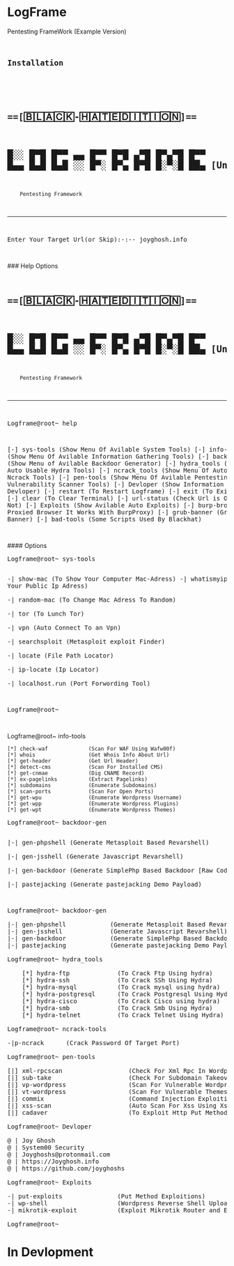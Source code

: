 # LogFrame
Pentesting FrameWork (Example Version)
<code>
## Installation

  </code>
<pre>

==[🄱🄻🄰🄲🄺-🄷🄰🅃🄴🄳🄸🅃🄸🄾🄽]==
------------------------------------------
█░░ █▀█ █▀▀ ▄▄ █▀▀ █▀█ ▄▀█ █▀▄▀█ █▀▀
█▄▄ █▄█ █▄█ ░░ █▀░ █▀▄ █▀█ █░▀░█ ██▄   [Unreleased]
------------------------------------------
        Pentesting Framework
------------------------------------------
    
Enter Your Target Url(or Skip):-:-- joyghosh.info

</pre>
### Help Options
<pre>

==[🄱🄻🄰🄲🄺-🄷🄰🅃🄴🄳🄸🅃🄸🄾🄽]==
------------------------------------------
█░░ █▀█ █▀▀ ▄▄ █▀▀ █▀█ ▄▀█ █▀▄▀█ █▀▀
█▄▄ █▄█ █▄█ ░░ █▀░ █▀▄ █▀█ █░▀░█ ██▄   [Unreleased]
------------------------------------------
        Pentesting Framework
------------------------------------------
    
Logframe@root~ help

[-] sys-tools             (Show Menu Of Avilable System Tools)
[-] info-tools            (Show Menu Of Avilable Information Gathering Tools)
[-] backdoor-gen          (Show Menu of Avilable Backdoor Generator)
[-] hydra_tools           (Show Menu Of Auto Usable Hydra Tools)
[-] ncrack_tools          (Show Menu Of Auto Usable Ncrack Tools)
[-] pen-tools             (Show Menu Of Avilable Pentesting and Vulnerability Scanner Tools)
[-] Devloper              (Show Information About Devloper)
[-] restart               (To Restart Logframe)
[-] exit                  (To Exit LogFrame)
[-] clear                 (To Clear Terminal)
[-] url-status            (Check Url is Online or Not)
[-] Exploits              (Show Avilable Auto Exploits)
[-] burp-browser          (An Proxied Browser It Works With BurpProxy)
[-] grub-banner           (Grub Target Banner)
[-] bad-tools             (Some Scripts Used By Blackhat)

</pre>
#### Options
<pre>
Logframe@root~ sys-tools

-| show-mac         (To Show Your Computer Mac-Adress)
-| whatismyip       (To Show Your Public Ip Adress)                                                    
-| random-mac       (To Change Mac Adress To Random)                                                   
-| tor              (To Lunch Tor)                                                                     
-| vpn              (Auto Connect To an Vpn)                                                           
-| searchsploit     (Metasploit exploit Finder)                                                        
-| locate           (File Path Locator)                                                                
-| ip-locate        (Ip Locator)                                                                       
-| localhost.run    (Port Forwording Tool)                                                             
                                                                                                       
Logframe@root~  
</pre>
    Logframe@root~ info-tools                                                                              
                                                                                                       
    [*] check-waf             (Scan For WAF Using Wafw00f)                                                 
    [*] whois                 (Get Whois Info About Url)                                                   
    [*] get-header            (Get Url Header)                                                             
    [*] detect-cms            (Scan For Installed CMS)                                                     
    [*] get-cnmae             (Dig CNAME Record)                                                           
    [*] ex-pagelinks          (Extract Pagelinks)                                                          
    [*] subdomains            (Enumerate Subdomains)                                                       
    [*] scan-ports            (Scan For Open Ports)                                                        
    [*] get-wpu               (Enumerate Wordpress Username)                                               
    [*] get-wpp               (Enumerate Wordpress Plugins)                                                
    [*] get-wpt               (Enumerate Wordpress Themes)                                                 
                                                        
</pre>
<pre>
Logframe@root~ backdoor-gen                                                                            
                                                                                                       
|-| gen-phpshell            (Generate Metasploit Based Revarshell)                                     
|-| gen-jsshell             (Generate Javascript Revarshell)                                           
|-| gen-backdoor            (Generate SimplePhp Based Backdoor [Raw Code])                             
|-| pastejacking            (Generate pastejacking Demo Payload)      
</pre>

<pre>
Logframe@root~ backdoor-gen                                                                            
                                                                                                       
|-| gen-phpshell            (Generate Metasploit Based Revarshell)                                     
|-| gen-jsshell             (Generate Javascript Revarshell)                                           
|-| gen-backdoor            (Generate SimplePhp Based Backdoor [Raw Code])                             
|-| pastejacking            (Generate pastejacking Demo Payload)                                       
                                                                                                       
Logframe@root~ hydra_tools                                                                             
                                                                                                       
    [*] hydra-ftp             (To Crack Ftp Using hydra)                                                   
    [*] hydra-ssh             (To Crack SSh Using Hydra)                                                   
    [*] hydra-mysql           (To Crack mysql using hydra)                                                 
    [*] hydra-postgresql      (To Crack Postgresql Using Hydra)                                            
    [*] hydra-cisco           (To Crack Cisco using hydra)                                                 
    [*] hydra-smb             (To Crack Smb Using Hydra)                                                   
    [*] hydra-telnet          (To Crack Telnet Using Hydra)                                                
                                                                                                       
Logframe@root~ ncrack-tools                                                                            
                                                                                                       
-|p-ncrack      (Crack Password Of Target Port)                                                        
                                                                                                       
Logframe@root~ pen-tools                                                                               
                                                                                                       
[|] xml-rpcscan                  (Check For Xml Rpc In Wordpress CMS)                                  
[|] sub-take                     (Check For Subdomain Takeover Vulnerablity)                           
[|] vp-wordpress                 (Scan For Vulnerable Wordpress Plugin)                                
[|] vt-wordpress                 (Scan For Vulnerable Themes In Wordpress)                             
[|] commix                       (Command Injection Exploition Tool)                                   
[|] xss-scan                     (Auto Scan For Xss Using XssCon)                                      
[|] cadaver                      (To Exploit Http Put Method and Upload Shell)                         
                                                                                                       
Logframe@root~ Devloper                                                                                
                                                                                                       
@ | Joy Ghosh                                                                                          
@ | System00 Security                                                                                  
@ | Joyghoshs@protonmail.com                                                                           
@ | https://Joyghosh.info                                                                              
@ | https://github.com/joyghoshs                                                                       
                                                                                                       
Logframe@root~ Exploits                                                                                
                                                                                                       
-| put-exploits               (Put Method Exploitions)                                                 
-| wp-shell                   (Wordpress Reverse Shell Upload Using MSF)(Auto)                         
-| mikrotik-exploit           (Exploit Mikrotik Router and Enumerate Username Password)                
                                                                                                       
Logframe@root~ 
</pre>
# In Devlopment
